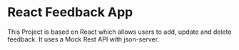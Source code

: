 # React Feedback App

This Project is based on React which allows users to add, update and delete feedback. It uses a Mock Rest API with json-server.
